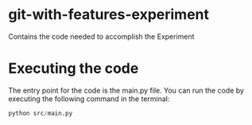 # git-with-features-experiment
Contains the code needed to accomplish the Experiment

# Executing the code
The entry point for the code is the main.py file. You can run the code by executing the following command in the terminal:
```python
python src/main.py
```
